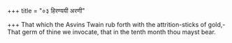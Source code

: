 +++
title = "०३ हिरण्ययी अरणी"

+++
That which the Asvins Twain rub forth with the attrition-sticks of gold,-  
     That germ of thine we invocate, that in the tenth month thou mayst bear.